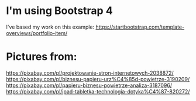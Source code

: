 # I'm using Bootstrap 4
I've based my work on this example: https://startbootstrap.com/template-overviews/portfolio-item/

# Pictures from:
https://pixabay.com/pl/projektowanie-stron-internetowych-2038872/
https://pixabay.com/pl/biznesu-papieru-urz%C4%85d-powietrze-3190209/
https://pixabay.com/pl/papieru-biznesu-powietrze-analiza-3187096/
https://pixabay.com/pl/ipad-tabletka-technologia-dotyka%C4%87-820272/
